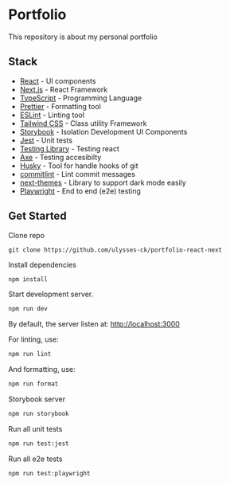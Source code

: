 # Portfolio

This repository is about my personal portfolio

## Stack

- [React](https://react.dev/) - UI components
- [Next.js](https://nextjs.org/) - React Framework
- [TypeScript](https://typescriptlang.org/) - Programming Language
- [Prettier](https://prettier.io/) - Formatting tool
- [ESLint](https://eslint.org/) - Linting tool
- [Tailwind CSS](https://tailwindcss.com/) - Class utility Framework
- [Storybook](https://storybook.js.org/) - Isolation Development UI Components
- [Jest](https://jestjs.io/) - Unit tests
- [Testing Library](https://testing-library.com/) - Testing react
- [Axe](https://www.deque.com/axe/) - Testing accesibilty
- [Husky](https://typicode.github.io/husky/) - Tool for handle hooks of git
- [commitlint](https://commitlint.js.org/) - Lint commit messages
- [next-themes](https://github.com/pacocoursey/next-themes/) - Library to support dark mode easily
- [Playwright](https://playwright.dev/) - End to end (e2e) testing

## Get Started

Clone repo

```
git clone https://github.com/ulysses-ck/portfolio-react-next
```

Install dependencies

```sh
npm install
```

Start development server.

```bash
npm run dev
```

By default, the server listen at:
[http://localhost:3000](http://localhost:3000)

For linting, use:

```sh
npm run lint
```

And formatting, use:

```sh
npm run format
```

Storybook server

```sh
npm run storybook
```

Run all unit tests

```sh
npm run test:jest
```

Run all e2e tests

```sh
npm run test:playwright
```
